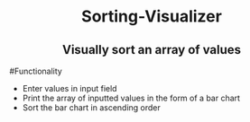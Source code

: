 <h1 align="center">Sorting-Visualizer</h1>
<h2 align="center">Visually sort an array of values</h2>

#Functionality
- Enter values in input field 
- Print the array of inputted values in the form of a bar chart
- Sort the bar chart in ascending order 
